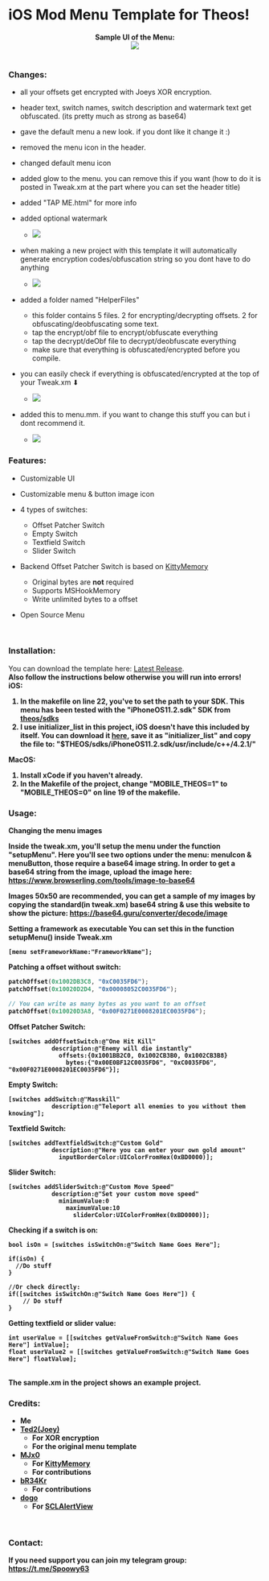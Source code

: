 # iOS Mod Menu Template for Theos!

<div style="text-align: center;">
<b>Sample UI of the Menu:</b><br>

<img src="https://i.ibb.co/SJMpyjK/8-D7-A1-F65-551-F-410-B-8-E92-A6800-E096879.jpg">
</div>

<br>

### Changes:
* all your offsets get encrypted with Joeys XOR encryption.
* header text, switch names, switch description and watermark text get obfuscated. (its pretty much as strong as base64)
* gave the default menu a new look. if you dont like it change it :)
* removed the menu icon in the header.
* changed default menu icon
* added glow to the menu. you can remove this if you want (how to do it is posted in Tweak.xm at the part where you can set the header title)
* added "TAP ME.html" for more info

* added optional watermark 
  * <img src="https://i.ibb.co/NYGjkNt/A660-A98-C-8-FDA-4484-85-BE-E9583-CCC1-D63.jpg">
  
* when making a new project with this template it will automatically generate encryption codes/obfuscation string so you dont have to do anything 
  * <img src="https://i.ibb.co/djj676V/1-D50-EDFD-7-E6-F-4542-A89-A-3-BD1171732-C7.jpg"> 
  
* added a folder named "HelperFiles"
  * this folder contains 5 files. 2 for encrypting/decrypting offsets. 2 for obfuscating/deobfuscating some text.
  * tap the encrypt/obf file to encrypt/obfuscate everything 
  * tap the decrypt/deObf file to decrypt/deobfuscate everything
  * make sure that everything is obfuscated/encrypted before you compile. 

* you can easily check if everything is obfuscated/encrypted at the top of your Tweak.xm ⬇
  * <img src="https://i.ibb.co/hfm1gr5/73-A9-BB3-D-4-FC6-4-EDA-8-FD8-AA5-F1-F7-E0-B65.jpg">

* added this to menu.mm. if you want to change this stuff you can but i dont recommend it.
  * <img src="https://i.ibb.co/SQbMS3Z/682-BEF70-0959-4-E1-F-8-FFC-FC385-E34-D1-D3.jpg">



### Features:
* Customizable UI
* Customizable menu & button image icon
* 4 types of switches:
  * Offset Patcher Switch
  * Empty Switch
  * Textfield Switch
  * Slider Switch

* Backend Offset Patcher Switch is based on [KittyMemory](https://github.com/MJx0/KittyMemory)
  * Original bytes are <b>not</b> required
  * Supports MSHookMemory
  * Write unlimited bytes to a offset

* Open Source Menu

<br>

### Installation:

You can download the template here: [Latest Release](https://github.com/joeyjurjens/iOS-Mod-Menu-Template-for-Theos/releases/latest). <br>
<b>Also follow the instructions below otherwise you will run into errors!<b> <br>
<b>iOS:</b>
1. In the makefile on line 22, you've to set the path to your SDK. This menu has been tested with the "iPhoneOS11.2.sdk" SDK from [theos/sdks](https://github.com/theos/sdks)
2. I use initializer_list in this project, iOS doesn't have this included by itself. You can download it [<b>here</b>](https://raw.githubusercontent.com/joeyjurjens/iOS-Mod-Menu-Template-for-Theos/977e9ff2c626d6b1308eed7e17f1daf0a610e8e9/template/KittyMemory/initializer_list), save it as "initializer_list" and copy the file to: "$THEOS/sdks/iPhoneOS11.2.sdk/usr/include/c++/4.2.1/" <br>

<b>MacOS:</b>
1. Install xCode if you haven't already.
1. In the Makefile of the project, change "MOBILE_THEOS=1" to "MOBILE_THEOS=0" on line 19 of the makefile. <br>

### Usage:

<b> Changing the menu images </b>

Inside the tweak.xm, you'll setup the menu under the function "setupMenu". 
Here you'll see two options under the menu: menuIcon & menuButton, those require a base64 image string.
In order to get a base64 string from the image, upload the image here: https://www.browserling.com/tools/image-to-base64

Images 50x50 are recommended, you can get a sample of my images by copying the standard(in tweak.xm) base64 string & use this website to show the picture: https://base64.guru/converter/decode/image

<b> Setting a framework as executable </b>
You can set this in the function setupMenu() inside Tweak.xm
```obj-c
[menu setFrameworkName:"FrameworkName"];
```

<b> Patching a offset without switch: </b>
```c
patchOffset(0x1002DB3C8, "0xC0035FD6");
patchOffset(0x10020D2D4, "0x00008052C0035FD6");

// You can write as many bytes as you want to an offset
patchOffset(0x10020D3A8, "0x00F0271E0008201EC0035FD6");
```


<b> Offset Patcher Switch: </b>
```obj-c
[switches addOffsetSwitch:@"One Hit Kill"
            description:@"Enemy will die instantly"
              offsets:{0x1001BB2C0, 0x1002CB3B0, 0x1002CB3B8}
                bytes:{"0x00E0BF12C0035FD6", "0xC0035FD6", "0x00F0271E0008201EC0035FD6"}];
```

<b> Empty Switch: </b>
```obj-c
[switches addSwitch:@"Masskill"
            description:@"Teleport all enemies to you without them knowing"];
```
<b> Textfield Switch: </b>
```obj-c
[switches addTextfieldSwitch:@"Custom Gold"
            description:@"Here you can enter your own gold amount"
              inputBorderColor:UIColorFromHex(0xBD0000)];
```
<b> Slider Switch: </b>
```obj-c
[switches addSliderSwitch:@"Custom Move Speed"
            description:@"Set your custom move speed"
              minimumValue:0
                maximumValue:10
                  sliderColor:UIColorFromHex(0xBD0000)]; 
```
<b> Checking if a switch is on:
```obj-c
bool isOn = [switches isSwitchOn:@"Switch Name Goes Here"];
    
if(isOn) {
  //Do stuff
}
    
//Or check directly:
if([switches isSwitchOn:@"Switch Name Goes Here"]) {
    // Do stuff
}
```
<b> Getting textfield or slider value: </b>
```obj-c
int userValue = [[switches getValueFromSwitch:@"Switch Name Goes Here"] intValue];
float userValue2 = [[switches getValueFromSwitch:@"Switch Name Goes Here"] floatValue];
```

<br>
The sample.xm in the project shows an example project.
<br>

### Credits:
* Me
* [Ted2(Joey)](https://joeyjurjens)
  * For XOR encryption
  * For the original menu template
* [MJx0](https://github.com/MJx0)
  * For [KittyMemory](https://github.com/MJx0/KittyMemory)
  * For contributions
* [bR34Kr](https://github.com/bR34Kr)
  * For contributions
* [dogo](https://github.com/dogo)
  * For [SCLAlertView](https://github.com/dogo/SCLAlertView)

<br>

### Contact:
If you need support you can join my telegram group: https://t.me/Spoowy63
